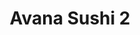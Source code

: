 ---
layout: place
title: "Avana Sushi 2"
permalink: /massachusetts/boston/avana-sushi-2.html
stateAbbr: MA
stateName: Massachusetts
cityName: Boston
seo:
  name: "Avana Sushi 2"
  type: Restaurant
  links: http://www.avanaboston.com/
description: "Avana Sushi 2 serves delicious sushi in Boston, Massachusetts. Try fresh Japanese dishes for a great dining experience. "
place_id: ChIJm6CxbAZx44kRDEILxKgf2Rw
photos:
  - name: >-
      places/ChIJm6CxbAZx44kRDEILxKgf2Rw/photos/AeeoHcLsEuivClCW4qrNeoUEU7YIl-pWB5frRdB9zbUmRPF5L8e0lGQQ3AKddVgOkxfLsAXIpbBSefGW9SWgfrjjtHru35DOzbT2AQiSl2Ok6A3ZpwJhq0tboqVgFKpdj2sYkTDylWP2qLHyeenwXSdurQs-_34l7_Feg1YJhLfgOJ439EJBSy6sQLko_2qRLOukU4jiErV4L3My58PbBwV4cZZNdA9AsGBeySdED83cXpS65qXSmejxIlBOU_qY2cAL_pPdFjdHlAFbBv1KmcN6F9jpTv7yPbQ0kD6XxnuzfLVXw9b1XSYbCL9ennC6zZrBfy8jAUp49onKcf8NQpSW_Z-6fvaciC_xmigsSJhe7m21wrHtuVud4Qdf8VxFIMccIWglLKzWd5BYaXbAhQ-8zKPX8OnVBN8UE6MhbHnHvRw5Ig
    widthPx: 1284
    heightPx: 1681
    authorAttributions:
      - displayName: R C
        uri: https://maps.google.com/maps/contrib/108039149044274085845
        photoUri: >-
          https://lh3.googleusercontent.com/a-/ALV-UjXJph6bNlkz3wO8VhxUR0vPhKjLqkgd1nEVQAp3oZvpxhZZRAQzIQ=s100-p-k-no-mo
    flagContentUri: >-
      https://www.google.com/local/imagery/report/?cb_client=maps_api_places.places_api&image_key=!1e10!2sCIHM0ogKEICAgIDljMbPBQ&hl=en-US
    googleMapsUri: >-
      https://www.google.com/maps/place//data=!3m4!1e2!3m2!1sCIHM0ogKEICAgIDljMbPBQ!2e10!4m2!3m1!1s0x89e371066cb1a09b:0x1cd91fa8c40b420c
  - name: >-
      places/ChIJm6CxbAZx44kRDEILxKgf2Rw/photos/AeeoHcJ4FpMmHG_NmBgURs5AmUnCVNptoYe9nWQxm-XdEL8-xOLMLLZYU0kaR1oZlogF3ecQTOzMEeMBWY5wbPnF72ThqxutHF6FhWgg91oEdVVQF1h-DdmFt_8AeW5Mqp_yxUF_w37f--4hmDI0jgFX9m11-YpuS88k7FXdlU2k2RAP9nd-ToMMlsxzVO9smKEcD-yVqqVA69a9ZG4fPhnGs8-g6Oo1YhOF92Vpm-tfygNkxPMRKgu1tZLjDaowhtSBzFeqK9TyP5szLeNxNCwtrl00rSLy5j-LlhVK-eYRgHz8plVQh6vsawwx1QpcHsK28tffPn3wkhNqWxlKWsBabcMlS2wpSju8RxDiJp1NBW4i505Q5j42UehqQuLsaMNtYUU2ggYg1Eem1aArKfgsRadmASjlgK7ZUGkCtA32P6pJMQ
    widthPx: 3024
    heightPx: 4032
    authorAttributions:
      - displayName: Joyce Ong
        uri: https://maps.google.com/maps/contrib/109087274161158229945
        photoUri: >-
          https://lh3.googleusercontent.com/a/ACg8ocJ7HjEWzznIzGJKuwe97cznyLRtDQO4h1b1o3hs9_U_kEBYhA=s100-p-k-no-mo
    flagContentUri: >-
      https://www.google.com/local/imagery/report/?cb_client=maps_api_places.places_api&image_key=!1e10!2sCIHM0ogKEICAgMCIx7WmUA&hl=en-US
    googleMapsUri: >-
      https://www.google.com/maps/place//data=!3m4!1e2!3m2!1sCIHM0ogKEICAgMCIx7WmUA!2e10!4m2!3m1!1s0x89e371066cb1a09b:0x1cd91fa8c40b420c
  - name: >-
      places/ChIJm6CxbAZx44kRDEILxKgf2Rw/photos/AeeoHcJkachXCK6uG3eayHb0Xv_fgsvKGvk4xCgQSh9cLWrWWWwA4rjW2qyH33iwxhcC_g_8ECzFPfUq5uFoTCIRP4PshvViLa13bN9wLJjUV0WBAwW62M_X_7o-HBXUwnf9B4xhWZ42QLdmcvSGPf6WBVgkSt1MDXKF7fcv-IINa5CtPnTN_-Ql3aHyWXJJKzHM2c_yX16dM9fD9LidCOEO329OGbymsjiLH3ctlEF32KG2USeWeSriw5iosjP80TSzNvIkfw-h-vHrXf3lRMgvyNDWi0-A5MUuq40AS2wNyVzSbD3IJt_3p3d6Fe-OGYFqm3D7m3q6KB0P8OTpO4CgTnQMSJINlBXtp9SyOW1nlSYT88Ht8rnZi_p_VBJphhgAZZkbpeE7TGrwFqAP5BzjptwErDy3ZaWbPzrxULl8h091ng
    widthPx: 4032
    heightPx: 3024
    authorAttributions:
      - displayName: Hritik
        uri: https://maps.google.com/maps/contrib/100195298265550111936
        photoUri: >-
          https://lh3.googleusercontent.com/a-/ALV-UjW72lfUo32E9ul7cCdI_syxsACzkYrwH387vB17ACaIgG2EIuKY3Q=s100-p-k-no-mo
    flagContentUri: >-
      https://www.google.com/local/imagery/report/?cb_client=maps_api_places.places_api&image_key=!1e10!2sCIHM0ogKEICAgID_jbyqZQ&hl=en-US
    googleMapsUri: >-
      https://www.google.com/maps/place//data=!3m4!1e2!3m2!1sCIHM0ogKEICAgID_jbyqZQ!2e10!4m2!3m1!1s0x89e371066cb1a09b:0x1cd91fa8c40b420c
  - name: >-
      places/ChIJm6CxbAZx44kRDEILxKgf2Rw/photos/AeeoHcJJD3N3gaM1eHklGe_nkTMOwbk-sCdKyduYUaoYlxECQ2hPMkSkoM_AYXCogs2QsnhtmkHRIANlk8RQbXtq6XTr_nHNZQcksJCH3HKxe5jPRcGTv9KKWjwu6Wlvnyn0aQjJRHUBIXbLkdH5PoCHIqrrmeDLt8CqSETAQGrxQFiyC7eezL4cBXaHsBF8xTXXHAEBH-z5NZXjbMTUe2Kf6xismedOcvKapn91l9pVGjEvJl4wjkIJUmqL7taGRevxKYm0Znf8Mdk17YlaPZ8NmNbiH05ZguizMTB3cw26XQAHcW7-IowHg-ryIXzKQ9g6VHNIC_WFN8_zPmNL_9kzumggAAiQvYUGpOW3F0GqkAtF24rT04PpT2CxiDP8l267DzZaj8BhWRHv-kerLUU557avypoIpQ3uoF4UsW5XZudDgA
    widthPx: 1161
    heightPx: 984
    authorAttributions:
      - displayName: ʕ •ᴥ•ʔRa
        uri: https://maps.google.com/maps/contrib/113910837160778393634
        photoUri: >-
          https://lh3.googleusercontent.com/a-/ALV-UjVOex7IF0FK3nPO-9TEFiDyu0_KIZX2Rq40v8OEd3F8PqXZSP3_=s100-p-k-no-mo
    flagContentUri: >-
      https://www.google.com/local/imagery/report/?cb_client=maps_api_places.places_api&image_key=!1e10!2sCIHM0ogKEICAgICr9dbBLg&hl=en-US
    googleMapsUri: >-
      https://www.google.com/maps/place//data=!3m4!1e2!3m2!1sCIHM0ogKEICAgICr9dbBLg!2e10!4m2!3m1!1s0x89e371066cb1a09b:0x1cd91fa8c40b420c
  - name: >-
      places/ChIJm6CxbAZx44kRDEILxKgf2Rw/photos/AeeoHcKv6q0RMDrXVtdE1i91JidmQA0W1yjhryDxFaa18V8NYzmdhJSoTEGar4m_DKl5aBiWQZlanlsjsyK0DuKTy8MBKzkwcKU9rl2iPbKgGbbu1s1ouLfumdgay-W8ldFJ3lskJOXmUWrgoPGxhVJcovrJ0RGdqCttMxZozWVtEgW-n-RlJN882CHbdzx3XboEQ8-cPV3G5B6TSq-SgNBhyjknnvxr3vF0Mrs2W-I-LPmVf1uiKV29wCA1f72GeUwgAMuVctGgWUvzHXRwFq7jSVGhpuXVhlzUA9kV4n0ViHpgzuyvaXbq3ot7VICqxjiuSv1C3zjvXhR3BrOwwoOn-9nvTk7hxLFk4hkTX5rnKAE97B-Bg9To6eSy9c3Ng8AmLJ7H3Gqhn8BSHd58oYXGi5o6MStL8eJLP-Hzbx9wIG0sBw
    widthPx: 3024
    heightPx: 4032
    authorAttributions:
      - displayName: Vianney Armer
        uri: https://maps.google.com/maps/contrib/101056785952246168828
        photoUri: >-
          https://lh3.googleusercontent.com/a-/ALV-UjXhvQVG3vqsd7OSOuJlQgrWAMQYXlgLx1GVowWSt-bAfLaQy9wA=s100-p-k-no-mo
    flagContentUri: >-
      https://www.google.com/local/imagery/report/?cb_client=maps_api_places.places_api&image_key=!1e10!2sCIHM0ogKEICAgICD9MCsHQ&hl=en-US
    googleMapsUri: >-
      https://www.google.com/maps/place//data=!3m4!1e2!3m2!1sCIHM0ogKEICAgICD9MCsHQ!2e10!4m2!3m1!1s0x89e371066cb1a09b:0x1cd91fa8c40b420c
  - name: >-
      places/ChIJm6CxbAZx44kRDEILxKgf2Rw/photos/AeeoHcKAxaGHmGnpNGRt4D_jEg3xlkBd6lgrUBOzYMrDHxnAZjmrK7y360yqun7rHJh9fT1JuZC8CHSIcTDM3dinU3w1XJrN62XtLWpVmdFA_Vn5500hm8XuwSm3EeVoRVc-95IjF8cUhiI9BpAy02FauVU-xZpepkMwFaa3-cpZ9sLcm_KncSX3PHrchcupR8_shle9Q0QnXc_AUIc3TL5QEu0jIdYFV4cdHpeHzxdrmC0oNLqlMTdVHHwA_40DNtjzfpmIyPSYmBDKCx1W6FsDir8rbbMXsJX2p3P7sdjj2NM8w3Yb7JawWiduI4hbZ8v9mlb1tE8rii2EVh3ndjLYGEtpBo9YUaPqEXMsEDbwadSkH4afsg0ZyXnV-Pe8uwAVBGI703oX2bhG-jilwXLp8GjhcVtnAfZq8SUKtkMCWgK40VXD
    widthPx: 3024
    heightPx: 4032
    authorAttributions:
      - displayName: Hritik
        uri: https://maps.google.com/maps/contrib/100195298265550111936
        photoUri: >-
          https://lh3.googleusercontent.com/a-/ALV-UjW72lfUo32E9ul7cCdI_syxsACzkYrwH387vB17ACaIgG2EIuKY3Q=s100-p-k-no-mo
    flagContentUri: >-
      https://www.google.com/local/imagery/report/?cb_client=maps_api_places.places_api&image_key=!1e10!2sCIHM0ogKEICAgID_jbyq5QE&hl=en-US
    googleMapsUri: >-
      https://www.google.com/maps/place//data=!3m4!1e2!3m2!1sCIHM0ogKEICAgID_jbyq5QE!2e10!4m2!3m1!1s0x89e371066cb1a09b:0x1cd91fa8c40b420c
  - name: >-
      places/ChIJm6CxbAZx44kRDEILxKgf2Rw/photos/AeeoHcJ0WkuaJuZstYI71xlk0sIGJsrCLvDoMhVGIyq4a-_BhaRexYoE_qmhLLmPwZ3ASl0M62iWD0kfgh1ICby26gF-gKhAsks693rDFNnlC-qX4lBBhVnZIwUbrfR4eBhgZkthnsstD8C3IOKkMHNe9AjLv9zkXBAug5WIEoPDPVVSm4vbWwwo2DkDdTFji8Jb0Xl_e0TDF1YtFNFuNkXBGtP-Oe7YR5-8K_aLlxKsbD6z0FknWI6yaM_WrZa36H5zY8sTg7GBz-S-qQHir8KmwJ8povjzwbZQ_UrE0KrCCDDRxMMSIn6F5_TxSWrc1ujC8v_I9p6AObLKVRyll8ZHFDFVh2R2hh6tdU8nBre-fMS-UXeNtQNzcIIq6sta4dh58iHtUCDsmjlM-y41oh2qNAsh334HL-rA6uz7s_AI1Xyt65t3
    widthPx: 1978
    heightPx: 1284
    authorAttributions:
      - displayName: R C
        uri: https://maps.google.com/maps/contrib/108039149044274085845
        photoUri: >-
          https://lh3.googleusercontent.com/a-/ALV-UjXJph6bNlkz3wO8VhxUR0vPhKjLqkgd1nEVQAp3oZvpxhZZRAQzIQ=s100-p-k-no-mo
    flagContentUri: >-
      https://www.google.com/local/imagery/report/?cb_client=maps_api_places.places_api&image_key=!1e10!2sCIHM0ogKEICAgIDljMbP2QE&hl=en-US
    googleMapsUri: >-
      https://www.google.com/maps/place//data=!3m4!1e2!3m2!1sCIHM0ogKEICAgIDljMbP2QE!2e10!4m2!3m1!1s0x89e371066cb1a09b:0x1cd91fa8c40b420c
  - name: >-
      places/ChIJm6CxbAZx44kRDEILxKgf2Rw/photos/AeeoHcJxhiRXp1ofVx9RlAQ66rVk52Wvytge3GYA4ZwATW3KfuKJJLVqj-bpEgVe2z-oZnTFiE9M_bDZSfUqTvMGuOyEGUyU2-R5XFAkAUd9gPGDwv-lYRW4RpTmjIZ2TZ6zbVw5sNCzpw_XncxKNl1WKNY8ChZa8H6-CtbrHMnpxJYvy0bKa3_rQ2d1kMaE9YWXMPpaRqetO8vlY3y4WW-X7vG53aN19m59wl19m5akwDCWqhLZFFfrPw2uTU6cC_kxlUgz9Vq0_GAREy6f4uItq8VGAO9tPv2CS8QoqYgx3w9BwgYEXljWc-2c-VygqQqVT6fIFnRaFirgGE6BE2vBUSpft6XWvfi53Js8JXKFr_Z6pX5NrgYH5PcMfBuBPqtTbf6tnHwztAndBMMMwoQ6hQWyQ-WmaxLp7gizz-v4TF0
    widthPx: 2282
    heightPx: 1284
    authorAttributions:
      - displayName: R C
        uri: https://maps.google.com/maps/contrib/108039149044274085845
        photoUri: >-
          https://lh3.googleusercontent.com/a-/ALV-UjXJph6bNlkz3wO8VhxUR0vPhKjLqkgd1nEVQAp3oZvpxhZZRAQzIQ=s100-p-k-no-mo
    flagContentUri: >-
      https://www.google.com/local/imagery/report/?cb_client=maps_api_places.places_api&image_key=!1e10!2sCIHM0ogKEICAgIDljMbPGQ&hl=en-US
    googleMapsUri: >-
      https://www.google.com/maps/place//data=!3m4!1e2!3m2!1sCIHM0ogKEICAgIDljMbPGQ!2e10!4m2!3m1!1s0x89e371066cb1a09b:0x1cd91fa8c40b420c
  - name: >-
      places/ChIJm6CxbAZx44kRDEILxKgf2Rw/photos/AeeoHcLReXRHkqbboSZF9KXi4SBjynEJJsjZ3CBpaH8Gcsd4tOxcTjAKjvKnN182BC-Xb8W9JsSMJyf7GAh_7CrLwP-CG3SybXn2ItbYSskvKAHhIUITY8TUxEvVgjpAHf-KhfN6FonQMbKGdV6sV86h0oPN9UW2UtRUbJ1cADIanLd_An5vPYbmnyUAJBYAKkiC0evlRmoGkZHYP5eoyH-9xDlMgoQMydZ_nMIa7vUI5MRxB-7_RiXRSVWH6U7chxhQhkkQIfvT9WmxFNgZuZXG3zAciaimkaxHM3g53b7TTY0xPtC4JCplxSjkpuvW0JrmW0HrLpVULyaX_0H1-Fi642q23JRVlkxCJ_Mg0HAcM5dzj3FsPkQ-Wd4369-sXjLJ2iLJnAkpxeXzB0VrkxCFQ5rXYLe5F2uRPc8jZK6yim-CkA
    widthPx: 4032
    heightPx: 3024
    authorAttributions:
      - displayName: Hritik
        uri: https://maps.google.com/maps/contrib/100195298265550111936
        photoUri: >-
          https://lh3.googleusercontent.com/a-/ALV-UjW72lfUo32E9ul7cCdI_syxsACzkYrwH387vB17ACaIgG2EIuKY3Q=s100-p-k-no-mo
    flagContentUri: >-
      https://www.google.com/local/imagery/report/?cb_client=maps_api_places.places_api&image_key=!1e10!2sCIHM0ogKEICAgID_jbyqJQ&hl=en-US
    googleMapsUri: >-
      https://www.google.com/maps/place//data=!3m4!1e2!3m2!1sCIHM0ogKEICAgID_jbyqJQ!2e10!4m2!3m1!1s0x89e371066cb1a09b:0x1cd91fa8c40b420c
  - name: >-
      places/ChIJm6CxbAZx44kRDEILxKgf2Rw/photos/AeeoHcLpxvFEoSq7Pjzqr40StOqCIzgsXiFHs4xRcrtefbuP82evrkzWKySKg4VcV-3oQfhNuLPAdIQpuR93KG6A-Os-STOmWavX5Ebh-8zch8k-j-1Yywk39lo056qOh0rLtAP6sEpUjtvluBswzjoRyCGskTgwdy1JGgVy2WxeCGit-rRCOEgZosJd_8MNrEJd4JXB3Ee3xtSLqTjL4qEkt1lm-uL1O7VGZAGsyFm4lb8UMST9V21Vk_OMGpzbHCTMVTTrGWV_DbRTvL4QoM2OEmGeJIji9ieRJDtnqFD0lGkJGjlEc4UU4NkJe0hubVIrDeWYOW9Zx0d-juEMgzYVuIlXvD-3h6wVHXjoV430BsaLvo-y8IUE04dOwPxexSfHHBGFHbMfXCwoZPRwez6SA7Jz97xoDyFt2ecPLlJZQKg0DA
    widthPx: 2992
    heightPx: 2992
    authorAttributions:
      - displayName: Brett Morse
        uri: https://maps.google.com/maps/contrib/102312211406561725552
        photoUri: >-
          https://lh3.googleusercontent.com/a/ACg8ocJ3Aq0YfVs7CWrc2g3d-vS3dggyPim_ZrLaqWA0lOF1IZrlpg=s100-p-k-no-mo
    flagContentUri: >-
      https://www.google.com/local/imagery/report/?cb_client=maps_api_places.places_api&image_key=!1e10!2sCIHM0ogKEICAgIDj5pObcw&hl=en-US
    googleMapsUri: >-
      https://www.google.com/maps/place//data=!3m4!1e2!3m2!1sCIHM0ogKEICAgIDj5pObcw!2e10!4m2!3m1!1s0x89e371066cb1a09b:0x1cd91fa8c40b420c
address: 58 Franklin St, Boston, MA 02110, USA
street: 58 Franklin St
city: Boston
state: MA
zip: '02110'
country: USA
neighborhood: Downtown
latitude: '42.355656'
longitude: '-71.058483'
accessibility_options:
  wheelchairAccessibleEntrance: true
  wheelchairAccessibleRestroom: true
  wheelchairAccessibleSeating: true
business_status: OPERATIONAL
name: Avana Sushi 2
google_maps_links:
  directionsUri: >-
    https://www.google.com/maps/dir//''/data=!4m7!4m6!1m1!4e2!1m2!1m1!1s0x89e371066cb1a09b:0x1cd91fa8c40b420c!3e0
  placeUri: https://maps.google.com/?cid=2078727512712233484
  writeAReviewUri: >-
    https://www.google.com/maps/place//data=!4m3!3m2!1s0x89e371066cb1a09b:0x1cd91fa8c40b420c!12e1
  reviewsUri: >-
    https://www.google.com/maps/place//data=!4m4!3m3!1s0x89e371066cb1a09b:0x1cd91fa8c40b420c!9m1!1b1
  photosUri: >-
    https://www.google.com/maps/place//data=!4m3!3m2!1s0x89e371066cb1a09b:0x1cd91fa8c40b420c!10e5
primary_type: Sushi Restaurant
opening_hours:
  regular:
    - 'Monday: 10:30 AM – 9:30 PM'
    - 'Tuesday: 10:30 AM – 9:30 PM'
    - 'Wednesday: 10:30 AM – 9:30 PM'
    - 'Thursday: 10:30 AM – 9:30 PM'
    - 'Friday: 10:30 AM – 9:30 PM'
    - 'Saturday: 10:30 AM – 9:30 PM'
    - 'Sunday: 10:30 AM – 9:30 PM'
  current:
    - 'Monday: 10:30 AM – 9:30 PM'
    - 'Tuesday: 10:30 AM – 9:30 PM'
    - 'Wednesday: 10:30 AM – 9:30 PM'
    - 'Thursday: 10:30 AM – 9:30 PM'
    - 'Friday: 10:30 AM – 9:30 PM'
    - 'Saturday: 10:30 AM – 9:30 PM'
    - 'Sunday: 10:30 AM – 9:30 PM'
secondary_opening_hours:
  regular:
    weekdayDescriptions: null
    type: null
  current:
    weekdayDescriptions: null
    type: null
phone: (617) 423-5000
price_level: null
price_range: $10 &ndash; $20
rating: '4.4'
rating_count: 0
website: http://www.avanaboston.com/
reviews: null
parking_options: null
payment_options: null
allow_dogs: null
curbside_pickup: null
delivery: null
dine_in: null
good_for_children: null
good_for_groups: null
good_for_sports: null
live_music: null
menu_for_children: null
outdoor_seating: null
reservable: null
restroom: null
serves_beer: null
serves_breakfast: null
serves_brunch: null
serves_cocktails: null
serves_coffee: null
serves_dinner: null
serves_dessert: null
serves_lunch: null
serves_vegetarian_food: null
serves_wine: null
takeout: null
update_category: essentials
summary: null

---